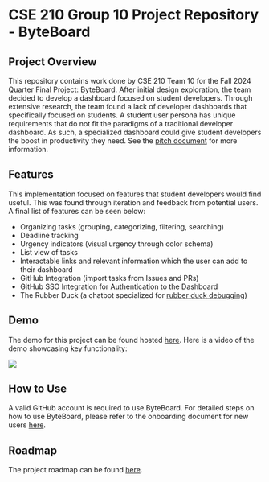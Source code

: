 # CSE 210 Group 10 Project Repository - ByteBoard

## Project Overview
This repository contains work done by CSE 210 Team 10 for the Fall 2024 Quarter Final Project: ByteBoard. After initial design exploration, the team decided to develop a dashboard focused on student developers. Through extensive research, the team found a lack of developer dashboards that specifically focused on students. A student user persona has unique requirements that do not fit the paradigms of a traditional developer dashboard. As such, a specialized dashboard could give student developers the boost in productivity they need. See the [pitch document](https://github.com/CSE-210-Team-10/cse210-group10/blob/main/spec/CSE210_Team10_Pitch.pdf) for more information.

## Features
This implementation focused on features that student developers would find useful. This was found through iteration and feedback from potential users. A final list of features can be seen below:
- Organizing tasks (grouping, categorizing, filtering, searching)
- Deadline tracking
- Urgency indicators (visual urgency through color schema)
- List view of tasks
- Interactable links and relevant information which the user can add to their dashboard
- GitHub Integration (import tasks from Issues and PRs)
- GitHub SSO Integration for Authentication to the Dashboard
- The Rubber Duck (a chatbot specialized for [rubber duck debugging](https://rubberduckdebugging.com/))

## Demo
The demo for this project can be found hosted [here](dummy). Here is a video of the demo showcasing key functionality:

[![](https://markdown-videos-api.jorgenkh.no/youtube/HsUoUxZL3rQ)](https://youtu.be/HsUoUxZL3rQ)

## How to Use
A valid GitHub account is required to use ByteBoard. For detailed steps on how to use ByteBoard, please refer to the onboarding document for new users [here](https://github.com/CSE-210-Team-10/cse210-group10/blob/main/admin/documentation/onboarding.md).

## Roadmap
The project roadmap can be found [here](https://github.com/CSE-210-Team-10/cse210-group10/blob/main/spec/supplemental/Project%20Roadmap/CSE210_Team10_ProjectRoadMap.jpg).
